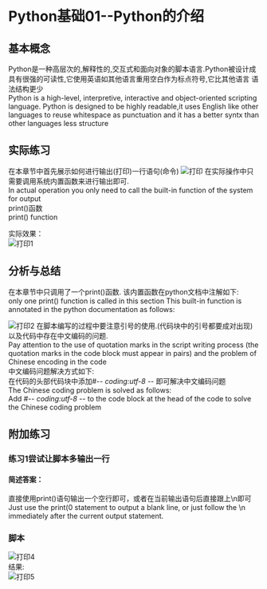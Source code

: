 # Python基础01--Python的介绍

## 基本概念

Python是一种高层次的,解释性的,交互式和面向对象的脚本语言.Python被设计成具有很强的可读性,它使用英语如其他语言重用空白作为标点符号,它比其他语言
语法结构更少  
Python is a high-level, interpretive, interactive and object-oriented scripting language. Python is designed to be highly 
readable,it uses English like other languages to reuse whitespace as punctuation and it has a better syntx than other 
languages less structure

## 实际练习
在本章节中首先展示如何进行输出(打印)一行语句(命令)
![打印](https://www.z4a.net/images/2020/03/30/ex01-0.png)
在实际操作中只需要调用系统内置函数来进行输出即可.  
In actual operation you only need to call the built-in function of the system for output  
print()函数  
print() function

实际效果：  
![打印1](https://www.z4a.net/images/2020/03/30/ex01-1.png)

## 分析与总结
在本章节中只调用了一个print()函数. 该内置函数在python文档中注解如下:  
only one print() function is called in this section This built-in function is annotated in the python documentation as follows:

![打印2](https://www.z4a.net/images/2020/03/30/ex01-3.png)
在脚本编写的过程中要注意引号的使用.(代码块中的引号都要成对出现)以及代码中存在中文编码的问题.  
Pay attention to the use of quotation marks in the script writing process (the quotation marks in the code block must appear
in pairs) and the problem of Chinese encoding in the code  
中文编码问题解决方式如下:  
在代码的头部代码块中添加#-*- coding:utf-8 -*- 即可解决中文编码问题  
The Chinese coding problem is solved as follows:  
Add #-*- coding:utf-8 -*- to the code block at the head of the code to solve the Chinese coding problem

## 附加练习
### 练习1尝试让脚本多输出一行
#### 简述答案：
直接使用print()语句输出一个空行即可，或者在当前输出语句后直接跟上\n即可  
Just use the print(0 statement to output a blank line, or just follow the \n immediately after the current output statement.
### 脚本
![打印4](https://www.z4a.net/images/2020/03/30/ex01-4.png)  
结果:  
![打印5](https://www.z4a.net/images/2020/03/30/ex01-5.png)  

